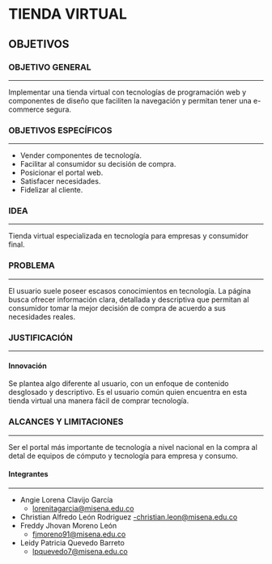 # TIENDA VIRTUAL
## OBJETIVOS

### OBJETIVO GENERAL
----
Implementar una tienda virtual con tecnologías de programación web y componentes de diseño que faciliten la navegación y permitan tener una e-commerce segura.

### OBJETIVOS ESPECÍFICOS
----
- Vender componentes de tecnología.
- Facilitar al consumidor su decisión de compra.
- Posicionar el portal web.
- Satisfacer necesidades.
- Fidelizar al cliente.

### IDEA
----
Tienda virtual especializada en tecnología para empresas y consumidor final.

### PROBLEMA
----
El usuario suele poseer escasos conocimientos en tecnología. La página busca ofrecer información clara, detallada y descriptiva que permitan al consumidor tomar la mejor decisión de compra de acuerdo a sus necesidades reales.

### JUSTIFICACIÓN
----
#### Innovación

Se plantea algo diferente al usuario, con un enfoque de contenido desglosado y descriptivo. Es el usuario común quien encuentra en esta tienda virtual una manera fácil de comprar tecnología.

### ALCANCES Y LIMITACIONES
----
Ser el portal más importante de tecnología a nivel nacional en la compra al detal de equipos de cómputo y tecnología para empresa y consumo.

#### Integrantes 
----
- Angie Lorena Clavijo García 
    - lorenitagarcia@misena.edu.co
- Christian Alfredo León Rodriguez
    -christian.leon@misena.edu.co
- Freddy Jhovan Moreno León 
    - fjmoreno91@misena.edu.co
- Leidy Patricia Quevedo Barreto 
    - lpquevedo7@misena.edu.co